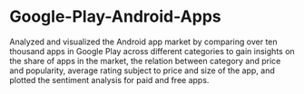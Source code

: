 # Google-Play-Android-Apps
Analyzed and visualized the Android app market by comparing over ten thousand apps in Google Play across different categories to gain insights on the share of apps in the market,
the relation between category and price and popularity, average rating subject to price and size of the app, and plotted the sentiment analysis for paid and free apps. 
